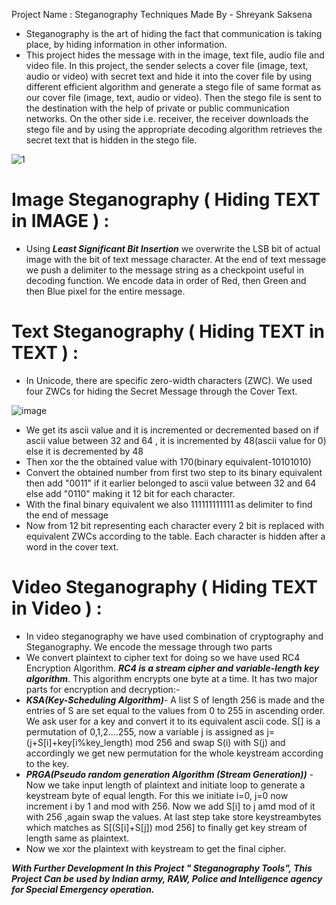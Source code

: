 Project Name : Steganography Techniques
Made By - Shreyank Saksena

* Steganography is the art of hiding the fact that communication is taking place, by hiding information in other information. 
* This project hides the message with in the image, text file, audio file and video file. In this project, the sender selects a cover file (image, text, audio or video) with secret text and hide it into the cover file by using different efficient algorithm and generate a stego file of same format as our cover file (image, text, audio or video). Then the stego file is sent to the destination with the help of private or public communication networks. On the other side i.e. receiver, the receiver downloads the stego file and by using the appropriate decoding algorithm retrieves the secret text that is hidden in the stego file.

![1](https://user-images.githubusercontent.com/77832407/152796278-a60d3042-a6cd-442d-96e0-7f5a8b11f3ed.jpg)

# Image Steganography ( Hiding TEXT in IMAGE ) :
* Using ***Least Significant Bit Insertion*** we overwrite the LSB bit of actual image with the bit of text message character. At the end of text message we push a delimiter to the message string as a checkpoint useful in decoding function. We encode data in order of Red, then Green and then Blue pixel for the entire message.

# Text Steganography ( Hiding TEXT in TEXT ) :
* In Unicode, there are specific zero-width characters (ZWC). We used four ZWCs for hiding the Secret Message through the Cover Text.

![image](https://user-images.githubusercontent.com/77832407/152797497-54ad8d79-9375-4c8a-9b7a-2b3586303d47.png)

* We get its ascii value and it is incremented or decremented based on if ascii value between 32 and 64 , it is incremented by 48(ascii value for 0) else it is decremented by 48
* Then xor the the obtained value with 170(binary equivalent-10101010) 
* Convert the obtained number from first two step to its binary equivalent then add "0011" if it earlier belonged to ascii value between 32 and 64 else add "0110" making it 12       bit for each character.
* With the final binary equivalent we also 111111111111 as delimiter to find the end of message 
* Now from 12 bit representing each character every 2 bit is replaced with equivalent ZWCs according to the table. Each character is hidden after a word in the cover text.


# Video Steganography ( Hiding TEXT in Video ) :
* In video steganography we have used combination of cryptography and Steganography. We encode the message through two parts
* We convert plaintext to cipher text for doing so we have used RC4 Encryption Algorithm. ***RC4 is a stream cipher and variable-length key algorithm***. This algorithm encrypts one byte at a time. It has two major parts for encryption and decryption:-
* ***KSA(Key-Scheduling Algorithm)***- A list S of length 256 is made and  the entries of S are set equal to the values from 0 to 255 in ascending order. We ask user for a key and convert it to its equivalent ascii code. S[] is a permutation of 0,1,2....255, now a variable j is assigned as   j=(j+S[i]+key[i%key_length) mod 256 and swap S(i) with S(j)  and accordingly we get new permutation for the whole keystream according to the key.
* ***PRGA(Pseudo random generation Algorithm (Stream Generation))*** -  Now we take input length of plaintext and initiate loop to generate a keystream byte  of equal length. For this we initiate i=0, j=0 now increment i by 1 and mod with 256. Now we add S[i] to j amd mod of it with 256 ,again swap the values. At last step take store keystreambytes which matches as S[(S[i]+S[j]) mod 256] to finally get key stream of length same as plaintext. 
* Now we xor the plaintext with keystream to get the final cipher.



***With Further Development In this Project " Steganography Tools", This Project Can be used by Indian army, RAW, Police and Intelligence agency for Special Emergency operation.***
